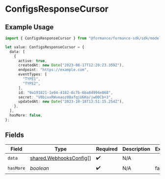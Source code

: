 # ConfigsResponseCursor

## Example Usage

```typescript
import { ConfigsResponseCursor } from "@formance/formance-sdk/sdk/models/shared";

let value: ConfigsResponseCursor = {
  data: [
    {
      active: true,
      createdAt: new Date("2023-08-17T12:20:23.359Z"),
      endpoint: "https://example.com",
      eventTypes: [
        "TYPE1",
        "TYPE2",
      ],
      id: "9a191821-1e94-4182-8c7b-6ba8d994e868",
      secret: "V0bivxRWveaoz08afqjU6Ko/jwO0Cb+3",
      updatedAt: new Date("2023-10-18T13:51:15.254Z"),
    },
  ],
  hasMore: false,
};
```

## Fields

| Field                                                                   | Type                                                                    | Required                                                                | Description                                                             | Example                                                                 |
| ----------------------------------------------------------------------- | ----------------------------------------------------------------------- | ----------------------------------------------------------------------- | ----------------------------------------------------------------------- | ----------------------------------------------------------------------- |
| `data`                                                                  | [shared.WebhooksConfig](../../../sdk/models/shared/webhooksconfig.md)[] | :heavy_check_mark:                                                      | N/A                                                                     |                                                                         |
| `hasMore`                                                               | *boolean*                                                               | :heavy_check_mark:                                                      | N/A                                                                     | false                                                                   |